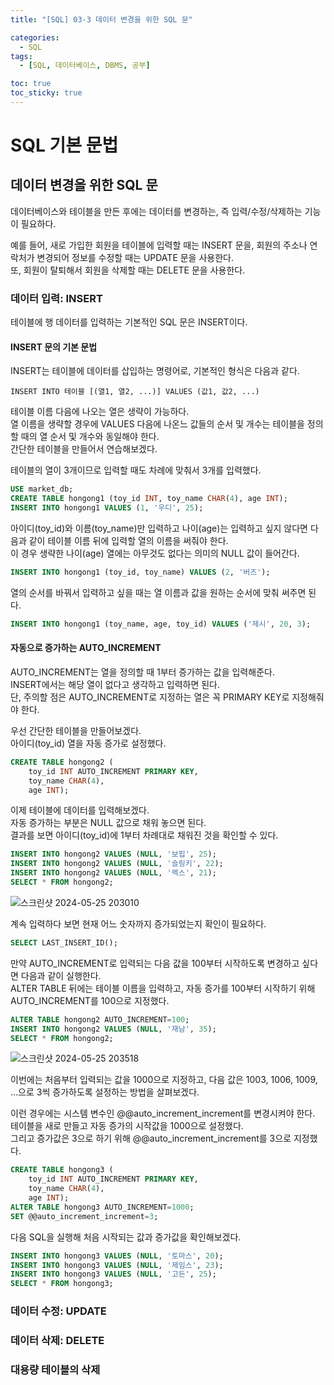 ```yaml
---
title: "[SQL] 03-3 데이터 변경을 위한 SQL 문"

categories: 
  - SQL
tags:
  - [SQL, 데이터베이스, DBMS, 공부]

toc: true
toc_sticky: true
---
```


# SQL 기본 문법

## 데이터 변경을 위한 SQL 문

데이터베이스와 테이블을 만든 후에는 데이터를 변경하는, 즉 입력/수정/삭제하는 기능이 필요하다.



예를 들어, 새로 가입한 회원을 테이블에 입력할 때는 INSERT 문을, 회원의 주소나 연락처가 변경되어 정보를 수정할 때는 UPDATE 문을 사용한다. <br> 또, 회원이 탈퇴해서 회원을 삭제할 때는 DELETE 문을 사용한다.


### 데이터 입력: INSERT

테이블에 행 데이터를 입력하는 기본적인 SQL 문은 INSERT이다.


#### INSERT 문의 기본 문법

INSERT는 테이블에 데이터를 삽입하는 명령어로, 기본적인 형식은 다음과 같다.

```
INSERT INTO 테이블 [(열1, 열2, ...)] VALUES (값1, 값2, ...)
```

테이블 이름 다음에 나오는 열은 생략이 가능하다. <br> 열 이름을 생략할 경우에 VALUES 다음에 나온느 값들의 순서 및 개수는 테이블을 정의할 때의 열 순서 및 개수와 동일해야 한다. <br> 간단한 테이블을 만들어서 연습해보겠다.


테이블의 열이 3개이므로 입력할 때도 차례에 맞춰서 3개를 입력했다.

```SQL
USE market_db;
CREATE TABLE hongong1 (toy_id INT, toy_name CHAR(4), age INT);
INSERT INTO hongong1 VALUES (1, '우디', 25);
```

아이디(toy_id)와 이름(toy_name)만 입력하고 나이(age)는 입력하고 싶지 않다면 다음과 같이 테이블 이름 뒤에 입력할 열의 이름을 써줘야 한다. <br> 이 경우 생략한 나이(age) 열에는 아무것도 없다는 의미의 NULL 값이 들어간다.

```sql
INSERT INTO hongong1 (toy_id, toy_name) VALUES (2, '버즈');
```

열의 순서를 바꿔서 입력하고 싶을 때는 열 이름과 값을 원하는 순서에 맞춰 써주면 된다.

```sql
INSERT INTO hongong1 (toy_name, age, toy_id) VALUES ('제시', 20, 3);
```

#### 자동으로 증가하는 AUTO_INCREMENT

AUTO_INCREMENT는 열을 정의할 때 1부터 증가하는 값을 입력해준다. <br> INSERT에서는 해당 열이 없다고 생각하고 입력하면 된다. <br> 단, 주의할 점은 AUTO_INCREMENT로 지정하는 열은 꼭 PRIMARY KEY로 지정해줘야 한다.

우선 간단한 테이블을 만들어보겠다. <br> 아이디(toy_id) 열을 자동 증가로 설정했다.

```sql
CREATE TABLE hongong2 (
    toy_id INT AUTO_INCREMENT PRIMARY KEY,
    toy_name CHAR(4),
    age INT);
```

이제 테이블에 데이터를 입력해보겠다. <br> 자동 증가하는 부분은 NULL 값으로 채워 놓으면 된다. <br> 결과를 보면 아이디(toy_id)에 1부터 차례대로 채워진 것을 확인할 수 있다.

```sql
INSERT INTO hongong2 VALUES (NULL, '보핍', 25);
INSERT INTO hongong2 VALUES (NULL, '슬링키', 22);
INSERT INTO hongong2 VALUES (NULL, '렉스', 21);
SELECT * FROM hongong2;
```
![스크린샷 2024-05-25 203010](https://github.com/gsh06169/gsh06169/assets/150469460/5daa0cc0-c226-4d07-ba97-8d28b9a7b5ca)

계속 입력하다 보면 현재 어느 숫자까지 증가되었는지 확인이 필요하다.

```SQL
SELECT LAST_INSERT_ID();
```

만약 AUTO_INCREMENT로 입력되는 다음 값을 100부터 시작하도록 변경하고 싶다면 다음과 같이 실행한다. <br> ALTER TABLE 뒤에는 테이블 이름을 입력하고, 자동 증가를 100부터 시작하기 위해 AUTO_INCREMENT를 100으로 지정했다.

```SQL
ALTER TABLE hongong2 AUTO_INCREMENT=100;
INSERT INTO hongong2 VALUES (NULL, '재남', 35);
SELECT * FROM hongong2;
```
![스크린샷 2024-05-25 203518](https://github.com/gsh06169/gsh06169/assets/150469460/e8e3cc3e-af0d-44b3-bba8-c2ac27c9322b)


이번에는 처음부터 입력되는 값을 1000으로 지정하고, 다음 값은 1003, 1006, 1009, ...으로 3씩 증가하도록 설정하는 방법을 살펴보겠다.


이런 경우에는 시스템 변수인 @@auto_increment_increment를 변경시켜야 한다. <br> 테이블을 새로 만들고 자동 증가의 시작값을 1000으로 설정했다. <br> 그리고 증가값은 3으로 하기 위해  @@auto_increment_increment를 3으로 지정했다.

```sql
CREATE TABLE hongong3 (
    toy_id INT AUTO_INCREMENT PRIMARY KEY,
    toy_name CHAR(4),
    age INT);
ALTER TABLE hongong3 AUTO_INCREMENT=1000;
SET @@auto_increment_increment=3;
```

다음 SQL을 실행해 처음 시작되는 값과 증가값을 확인해보겠다.

```sql
INSERT INTO hongong3 VALUES (NULL, '토마스', 20);
INSERT INTO hongong3 VALUES (NULL, '제임스', 23);
INSERT INTO hongong3 VALUES (NULL, '고든', 25);
SELECT * FROM hongong3;
```





### 데이터 수정: UPDATE



### 데이터 삭제: DELETE



### 대용량 테이블의 삭제